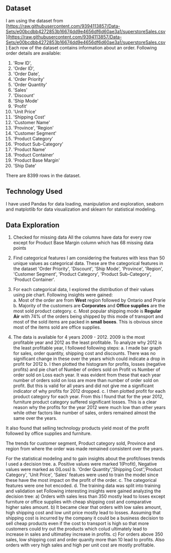 ## Dataset 
I am using the dataset from [https://raw.githubusercontent.com/9394113857/Data-Sets/e00bcdbb4272853b16674dd9e4656df6d60ae3a1/superstoreSales.csv](https://raw.githubusercontent.com/9394113857/Data-Sets/e00bcdbb4272853b16674dd9e4656df6d60ae3a1/superstoreSales.csv)
Each row of the dataset contains information about an order. Following order details are available:
1. 'Row ID',
2. 'Order ID',
3. 'Order Date',
4. 'Order Priority'
5. 'Order Quantity'
6. 'Sales'
7. 'Discount'
8. 'Ship Mode'
9. 'Profit'
10. 'Unit Price'
11. 'Shipping Cost'
12. 'Customer Name'
13. 'Province', 'Region'
14. 'Customer Segment'
15. 'Product Category'
16.  'Product Sub-Category'
17. 'Product Name'
18. 'Product Container'
19. 'Product Base Margin'
20. 'Ship Date'

There are 8399 rows in the dataset.
## Technology Used
I have used Pandas for data loading, manipulation and exploration, seaborn and matplotlib for data visualization and sklearn for statistical modeling.

## Data Exploration
1. Checked for missing data
All the columns have data for every row except for Product Base Margin column which has 68 missing data points
2. Find categorical features
I am considering the features with less than 50 unique values as categorical data. These are the categorical features in the dataset 'Order Priority', 'Discount', 'Ship Mode', 'Province', 'Region', 'Customer Segment', 'Product Category', 'Product Sub-Category', 'Product Container'.
3. For each categorical data, I explored the distribution of their values using pie chart. Following insights were gained:  
a. Most of the order are from **West** region followed by Ontario and Prarie
b. Majority of the customers are **Corporates** and **Office supplies** are the most sold product category.
c. Most popular shipping mode is **Regular Air** with 74% of the orders being shipped by this mode of transport and most of the sold items are packed in **small boxes**. This is obvious since most of the items sold are office supplies.

4. The data is available for 4 years 2009 - 2012. 
2009 is the most profitable year and 2012 as the least profitable. To analyze why 2012 is the least profitable year, I followed following steps:
a. I made bar graph for sales, order quantity,  shipping cost and discounts. There was no significant change in these over the years which could indicate a drop in profit for 2012
b. I then plotted the histogram for profits, losses (negative profits) and pie chart of Number of orders sold on Profit vs Number of order sold on Loss each year. It was evident from these that each year number of orders sold on loss are more than number of order sold on profit. But this is valid for all years and did not give me a significant indicator of why profits for 2012 dropped.
c. I then plotted profit for each product category for each year. From this I found that for the year 2012, furniture product category suffered significant losses. This is a clear reason why the profits for the year 2012 were much low than other years while other factors like number of sales, orders remained almost the same over the years.

It also found that selling technology products yield most of the profit followed by office supplies and furniture.

The trends for customer segment, Product category sold, Province and region from where the order was made remained consistent over the years.

For the statistical modeling and to gain insights about the profit/loses trends I used a decision tree.
a. Positive values were marked 1(Profit), Negative values were marked as 0(Loss)
b. 'Order Quantity','Shipping Cost','Product Category', 'Unit Price', 'Sales' featues were used to train the model since these have the most impact on the profit of the order.
c. The categorical features were one hot encoded.
d. The training data was split into training and validation set
Following interesting insights were gained analyzing the decision tree:
a) Orders with sales less than 350 mostly lead to loses except furniture or office supplies with cheap shipping cost and comparative higher sales amount. 
b) It became clear that orders with low sales amount, high shipping cost and low unit price mostly lead to losses. Assuming that shipping cost is incurred by the company it could be a business decision to sell cheap products even if the cost to transport is high so that more customers could try out the products which colud ultimately lead to increase in sales and ultimatley increase in profits.
c) For orders above 350 sales,  low shipping cost and order quanity more than 10 lead to profits. Also orders with very high sales and high per unit cost are mostly profitable.
